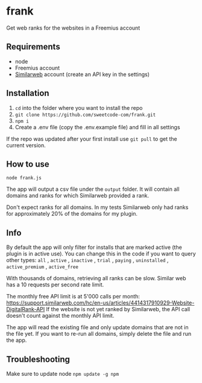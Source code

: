 # frank

Get web ranks for the websites in a Freemius account


## Requirements

- node 
- Freemius account
- [Similarweb](https://www.similarweb.com/) account (create an API key in the settings)

## Installation 

1. `cd` into the folder where you want to install the repo
2. `git clone https://github.com/sweetcode-com/frank.git`
3. `npm i`
4. Create a .env file (copy the .env.example file) and fill in all settings


If the repo was updated after your first install use `git pull` to get the current version.

## How to use

`node frank.js`

The app will output a csv file under the `output` folder. It will contain all domains and ranks for which Similarweb provided a rank.

Don't expect ranks for all domains. In my tests Similarweb only had ranks for approximately 20% of the domains for my plugin. 

## Info

By default the app will only filter for installs that are marked active (the plugin is in active use). You can change this in the code if you want to query other types: `all` , `active` , `inactive` , `trial` , `paying` , `uninstalled` , `active_premium` , `active_free`

With thousands of domains, retrieving all ranks can be slow. Similar web has a 10 requests per second rate limit.

The monthly free API limit is at 5'000 calls per month: https://support.similarweb.com/hc/en-us/articles/4414317910929-Website-DigitalRank-API 
If the website is not yet ranked by Similarweb, the API call doesn't count against the monthly API limit. 

The app will read the existing file and only update domains that are not in the file yet. 
If you want to re-run all domains, simply delete the file and run the app. 

## Troubleshooting 

Make sure to update node `npm update -g npm`